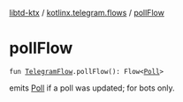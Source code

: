 [libtd-ktx](../index.md) / [kotlinx.telegram.flows](index.md) / [pollFlow](./poll-flow.md)

# pollFlow

`fun `[`TelegramFlow`](../kotlinx.telegram.core/-telegram-flow/index.md)`.pollFlow(): Flow<`[`Poll`](https://tdlibx.github.io/td/docs/org/drinkless/td/libcore/telegram/TdApi/Poll.html)`>`

emits [Poll](https://tdlibx.github.io/td/docs/org/drinkless/td/libcore/telegram/TdApi/Poll.html) if a poll was updated; for bots only.

